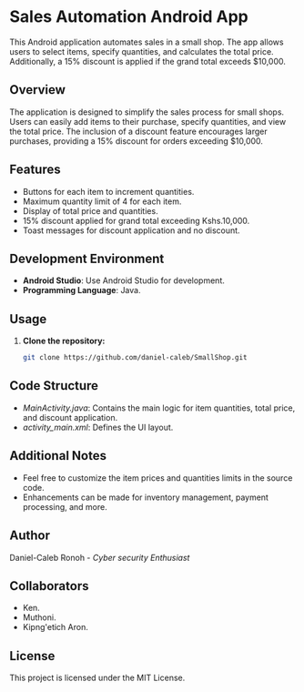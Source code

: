 # Sales Automation Android App

This Android application automates sales in a small shop. The app allows users to select items, specify quantities, and calculates the total price. Additionally, a 15% discount is applied if the grand total exceeds $10,000.

## Overview

The application is designed to simplify the sales process for small shops. Users can easily add items to their purchase, specify quantities, and view the total price. The inclusion of a discount feature encourages larger purchases, providing a 15% discount for orders exceeding $10,000.

## Features

- Buttons for each item to increment quantities.
- Maximum quantity limit of 4 for each item.
- Display of total price and quantities.
- 15% discount applied for grand total exceeding Kshs.10,000.
- Toast messages for discount application and no discount.

## Development Environment

- **Android Studio**: Use Android Studio for development.
- **Programming Language**: Java.

## Usage

1. **Clone the repository:**

   ```bash
   git clone https://github.com/daniel-caleb/SmallShop.git

## Code Structure

- *MainActivity.java*: Contains the main logic for item quantities, total price, and discount application.
- *activity_main.xml*: Defines the UI layout.


## Additional Notes

- Feel free to customize the item prices and quantities limits in the source code.
- Enhancements can be made for inventory management, payment processing, and more.


## Author
Daniel-Caleb Ronoh - *Cyber security Enthusiast*

## Collaborators
- Ken.
- Muthoni.
- Kipng'etich Aron.

## License
This project is licensed under the MIT License.